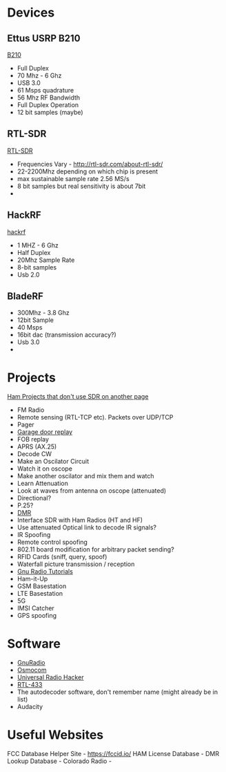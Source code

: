 <!-- TITLE: Sdr -->
<!-- SUBTITLE: A quick summary of Sdr -->

# Devices
## Ettus USRP B210
[B210](/ettus_b210)
 - Full Duplex
 - 70 Mhz - 6 Ghz
 - USB 3.0
 - 61 Msps quadrature 
 - 56 Mhz RF Bandwidth
 - Full Duplex Operation
 - 12 bit samples (maybe)
## RTL-SDR
[RTL-SDR](/rtl-sdr)
- Frequencies Vary - http://rtl-sdr.com/about-rtl-sdr/
- 22-2200Mhz depending on which chip is present
- max sustainable sample rate 2.56 MS/s
- 8 bit samples but real sensitivity is about 7bit
- 
## HackRF
[hackrf](/hackrf)
- 1 MHZ - 6 Ghz
 - Half Duplex  
 - 20Mhz Sample Rate
 - 8-bit samples
 - Usb 2.0
## BladeRF
- 300Mhz - 3.8 Ghz
- 12bit Sample
- 40 Msps
- 16bit dac (transmission accuracy?)
- Usb 3.0
-
# Projects
[Ham Projects that don't use SDR on another page](/ham_projects)

* FM Radio
* Remote sensing (RTL-TCP etc).  Packets over UDP/TCP
* Pager
* [Garage door replay](/sdr-garagedoor)
* FOB replay
* APRS (AX.25)
* Decode CW
* Make an Oscilator Circuit
* Watch it on oscope
* Make another oscilator and mix them and watch
* Learn Attenuation
* Look at waves from antenna on oscope (attenuated)
* Directional?
* P.25?
* [DMR](/dmr)
* Interface SDR with Ham Radios (HT and HF)
* Use attenuated Optical link to decode IR signals?
* IR Spoofing
* Remote control spoofing
* 802.11 board modification for arbitrary packet sending?
* RFID Cards (sniff, query, spoof)
* Waterfall picture transmission / reception
* [Gnu Radio Tutorials](/gnu_radio_tutorials)
* Ham-it-Up
* GSM Basestation
* LTE Basestation
* 5G
* IMSI Catcher
* GPS spoofing

# Software
* [GnuRadio](/gnuradio)
* [Osmocom](/osmocom)
* [Universal Radio Hacker](/universal_radio_hacker)
* [RTL-433](/rtl-433)
* The autodecoder software, don't remember name (might already be in list)
* Audacity

# Useful Websites
FCC Database Helper Site - https://fccid.io/
HAM License Database - 
DMR Lookup Database - 
Colorado Radio - 



